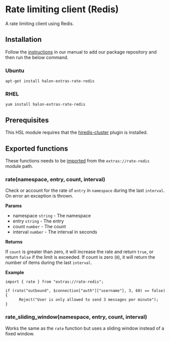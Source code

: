 # Rate limiting client (Redis)

A rate limiting client using Redis.

## Installation

Follow the [instructions](https://docs.halon.io/manual/comp_install.html#installation) in our manual to add our package repository and then run the below command.

### Ubuntu

```
apt-get install halon-extras-rate-redis
```

### RHEL

```
yum install halon-extras-rate-redis
```

## Prerequisites

This HSL module requires that the [hiredis-cluster](https://github.com/halon-extras/hiredis-cluster) plugin is installed.

## Exported functions

These functions needs to be [imported](https://docs.halon.io/hsl/structures.html#import) from the `extras://rate-redis` module path.

### rate(namespace, entry, count, interval)

Check or account for the rate of `entry` in `namespace` during the last `interval`. On error an exception is thrown.

**Params**

- namespace `string` - The namespace
- entry `string` - The entry
- count `number` - The count
- interval `number` - The interval in seconds

**Returns**

If `count` is greater than zero, it will increase the rate and return `true`, or return `false` if the limit is exceeded. If count is zero (`0`), it will return the number of items during the last `interval`.

**Example**

```
import { rate } from "extras://rate-redis";

if (rate("outbound", $connection["auth"]["username"], 3, 60) == false) {
      Reject("User is only allowed to send 3 messages per minute");
}
```

### rate_sliding_window(namespace, entry, count, interval)

Works the same as the `rate` function but uses a sliding window instead of a fixed window.

